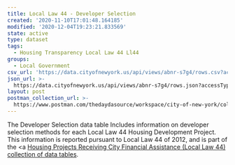 ```yaml
---
title: Local Law 44 - Developer Selection
created: '2020-11-10T17:01:48.164185'
modified: '2020-12-04T19:23:21.833569'
state: active
type: dataset
tags:
  - Housing Transparency Local Law 44 Ll44
groups:
  - Local Government
csv_url: 'https://data.cityofnewyork.us/api/views/abnr-s7g4/rows.csv?accessType=DOWNLOAD'
json_url: >-
  https://data.cityofnewyork.us/api/views/abnr-s7g4/rows.json?accessType=DOWNLOAD
layout: post
postman_collection_url: >-
  https://www.postman.com/thedaydasource/workspace/city-of-new-york/collection/15909983-4bd9f387-d4ca-4be7-a956-0ba24726df26
---
```

The Developer Selection data table Includes information on developer selection methods for each Local Law 44 Housing Development Project. This information is reported pursuant to Local Law 44 of 2012, and is part of the <a <a href='https://data.cityofnewyork.us/browse?Data-Collection_Data-Collection=HPD+Local+Law+44'>Housing Projects Receiving City Financial Assistance (Local Law 44) collection of data tables</a>.
